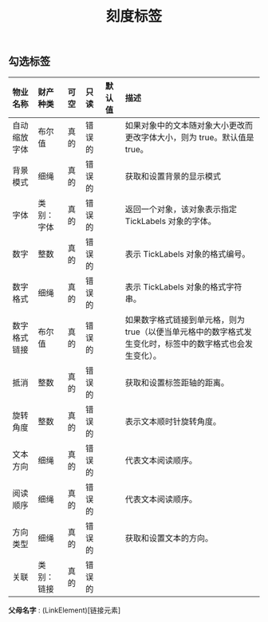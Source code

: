 ﻿---
title: 刻度标签
second_title: Aspose.Cells Cloud Documen
type: docs
url: /zh/specification/model/ticklabels/
description: Aspose.Cells 云模型规范：TickLabels。轻松处理 Excel 和其他电子表格文档，具有打开、生成、编辑、拆分、合并、比较和转换等功能
weight: 50
---
## **勾选标签**

 

|物业名称|财产种类|可空|只读|默认值|描述|
|:- |:- |:- |:- |:- |:- |
|自动缩放字体|布尔值|真的|错误的||如果对象中的文本随对象大小更改而更改字体大小，则为 true。默认值是true。|
|背景模式|细绳|真的|错误的||获取和设置背景的显示模式|
|字体|类别：字体|真的|错误的||返回一个对象，该对象表示指定 TickLabels 对象的字体。|
|数字|整数|真的|错误的||表示 TickLabels 对象的格式编号。|
|数字格式|细绳|真的|错误的||表示 TickLabels 对象的格式字符串。|
|数字格式链接|布尔值|真的|错误的||如果数字格式链接到单元格，则为 true（以便当单元格中的数字格式发生变化时，标签中的数字格式也会发生变化）。|
|抵消|整数|真的|错误的||获取和设置标签距轴的距离。|
|旋转角度|整数|真的|错误的||表示文本顺时针旋转角度。|
|文本方向|细绳|真的|错误的||代表文本阅读顺序。|
|阅读顺序|细绳|真的|错误的||代表文本阅读顺序。|
|方向类型|细绳|真的|错误的||获取和设置文本的方向。|
|关联|类别：链接|真的|错误的|||

**父母名字** : (LinkElement)[链接元素]